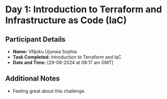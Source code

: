 # Day 1: Introduction to Terraform and Infrastructure as Code (IaC)
## Participant Details
- **Name:** VNjoku Ujunwa Sophia
- **Task Completed:** Introduction to Terraform and IaC
- **Date and Time:** [29-08-2024 at 08:17 am GMT]

## Additional Notes
- Feeling great about this challenge.
